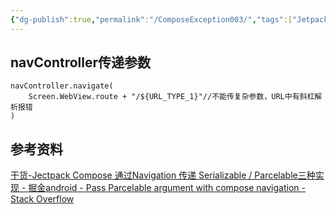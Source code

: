 ```yaml
---
{"dg-publish":true,"permalink":"/ComposeException003/","tags":["JetpackCompose/Exception","TODO"],"noteIcon":""}
---
```


## navController传递参数

```
navController.navigate(  
    Screen.WebView.route + "/${URL_TYPE_1}"//不能传复杂参数，URL中有斜杠解析报错  
)
```


## 参考资料
[干货-Jectpack Compose 通过Navigation 传递 Serializable / Parcelable三种实现 - 掘金](https://juejin.cn/post/7088874644408631327)[android - Pass Parcelable argument with compose navigation - Stack Overflow](https://stackoverflow.com/questions/65610003/pass-parcelable-argument-with-compose-navigation)